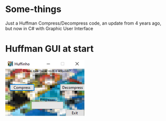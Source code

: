 # Some-things
Just a Huffman Compress/Decompress code, an update from 4 years ago, but now in C# with Graphic User Interface

# Huffman GUI at start
![plot](./HuffinhoCSharp/img.png)
<!--
# Huffman in CSharp compress


https://user-images.githubusercontent.com/43120521/168893455-3a048e64-6918-4bf5-a69f-180bbdb57812.mp4



# Huffman in CSharp decompress

https://user-images.githubusercontent.com/43120521/168495115-1ffc7562-793a-4fb5-969a-69a6c813b911.mp4

-->

